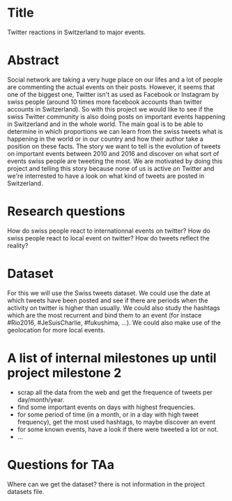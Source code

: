 # Title
Twitter reactions in Switzerland to major events.

# Abstract
Social network are taking a very huge place on our lifes and a lot of people are commenting the actual events on their posts. However, it seems that one of the biggest one, Twitter isn't as used as Facebook or Instagram by swiss people (around 10 times more facebook accounts than twitter accounts in Switzerland). So with this project we would like to see if the swiss Twitter community is also doing posts on important events happening in Switzerland and in the whole world. The main goal is to be able to determine in which proportions we can learn from the swiss tweets what is happening in the world or in our country and how their author take a position on these facts. The story we want to tell is the evolution of tweets on important events between 2010 and 2016 and discover on what sort of events swiss people are tweeting the most. We are motivated by doing this project and telling this story because none of us is active on Twitter and we're interrested to have a look on what kind of tweets are posted in Switzerland.

# Research questions
How do swiss people react to internationnal events on twitter?
How do swiss people react to local event on twitter?
How do tweets reflect the reality? 

# Dataset
For this we will use the Swiss tweets dataset. We could use the date at which tweets have been posted and see if there are periods when the activity on twitter is higher than usually. We could also study the hashtags which are the most recurrent and bind them to an event (for instace #Rio2016, #JeSuisCharlie, #fukushima, ...). We could also make use of the geolocation for more local events.

# A list of internal milestones up until project milestone 2
- scrap all the data from the web and get the frequence of tweets per day/month/year.
- find some important events on days with highest frequencies.
- for some period of time (in a month, or in a day with high tweet frequency), get the most used hashtags, to maybe discover an event
- for some known events, have a look if there were tweeted a lot or not.
- ...

# Questions for TAa
Where can we get the dataset? there is not information in the project datasets file.
